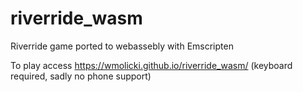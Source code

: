 # riverride_wasm

Riverride game ported to webassebly with Emscripten

To play access https://wmolicki.github.io/riverride_wasm/ (keyboard required, sadly no phone support)
